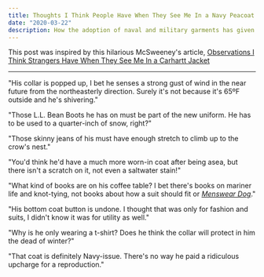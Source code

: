 ```yaml
---
title: Thoughts I Think People Have When They See Me In a Navy Peacoat
date: "2020-03-22"
description: How the adoption of naval and military garments has given me anxiety.
---
```


This post was inspired by this hilarious McSweeney's article, [Observations I Think Strangers Have When They See Me In a Carhartt Jacket](https://www.mcsweeneys.net/articles/observations-i-think-strangers-have-when-they-see-me-in-a-carhartt-jacket)

---

"His collar is popped up, I bet he senses a strong gust of wind in the near future from the northeasterly direction. Surely it's not because it's 65ºF outside and he's shivering."

"Those L.L. Bean Boots he has on must be part of the new uniform. He has to be used to a quarter-inch of snow, right?"

"Those skinny jeans of his must have enough stretch to climb up to the crow's nest."

"You'd think he'd have a much more worn-in coat after being asea, but there isn't a scratch on it, not even a saltwater stain!"

"What kind of books are on his coffee table? I bet there's books on mariner life and knot-tying, not books about how a suit should fit or [_Menswear Dog_](https://www.amazon.com/Menswear-Dog-Presents-New-Classics/dp/1579656161)."

"His bottom coat button is undone. I thought that was only for fashion and suits, I didn't know it was for utility as well."

"Why is he only wearing a t-shirt? Does he think the collar will protect in him the dead of winter?"

"That coat is definitely Navy-issue. There's no way he paid a ridiculous upcharge for a reproduction."
